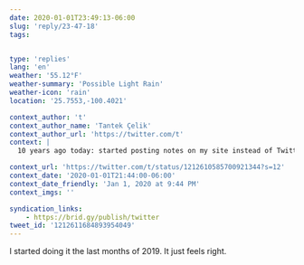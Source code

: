 ```yaml
---
date: 2020-01-01T23:49:13-06:00
slug: 'reply/23-47-18'
tags:


type: 'replies'
lang: 'en'
weather: '55.12°F'
weather-summary: 'Possible Light Rain'
weather-icon: 'rain'
location: '25.7553,-100.4021'

context_author: 't'
context_author_name: 'Tantek Çelik'
context_author_url: 'https://twitter.com/t'
context: |
  10 years ago today: started posting notes on my site instead of Twitter: <a href="https://tantek.com/2010/001/t1/declaring-independence-building-it">https://tantek.com/2010/001/t1/declaring-independence-building-it</a> Then 25 days to auto-syndicate, catch up: <a href="https://twitter.com/t/status/8228455558">https://twitter.com/t/status/8228455558</a> Have a site? Start posting your notes there in 2020. Just start. Ask the ‪<a href="https://twitter.com/hashtag/indieweb">#indieweb</a>‬ ... <a href="https://tantek.com/t54N1">https://tantek.com/t54N1</a>

context_url: 'https://twitter.com/t/status/1212610585700921344?s=12'
context_date: '2020-01-01T21:44:00-06:00'
context_date_friendly: 'Jan 1, 2020 at 9:44 PM'
context_imgs: ''

syndication_links:
    - https://brid.gy/publish/twitter
tweet_id: '1212611684893954049'
---
```

I started doing it the last months of 2019. It just feels right.